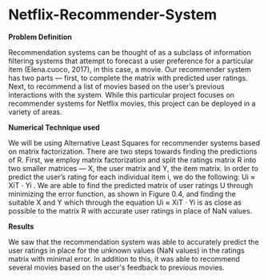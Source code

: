 # Netflix-Recommender-System

**Problem Definition**

Recommendation systems can be thought of as a subclass of information filtering systems that attempt to forecast a user preference for a particular item (Elena.cuoco, 2017), in this case, a movie. Our recommender system has two parts — first, to complete the matrix with predicted user ratings. Next, to recommend a list of movies based on the user’s previous interactions with the system. 
While this particular project focuses on recommender systems for Netflix movies, this project can be deployed in a variety of areas. 

**Numerical Technique used**

We will be using Alternative Least Squares for recommender systems based on matrix factorization. There are two steps towards finding the predictions of R. First, we employ matrix factorization and split the ratings matrix R into two smaller matrices — X, the user matrix and Y, the item matrix. In order to predict the user’s rating for each individual item i, we do the following: Ui ≈ XiT · Yi . We are able to find the predicted matrix of user ratings U through minimizing the error function, as shown in Figure 0.4, and finding the suitable X and Y which through the equation Ui ≈ XiT · Yi is as close as possible to the matrix R with accurate user ratings in place of NaN values.

**Results**

We saw that the recommendation system was able to accurately predict the user ratings in place for the unknown values (NaN values) in the ratings matrix with minimal error. In addition to this, it was able to recommend several movies based on the user's feedback to previous movies.
